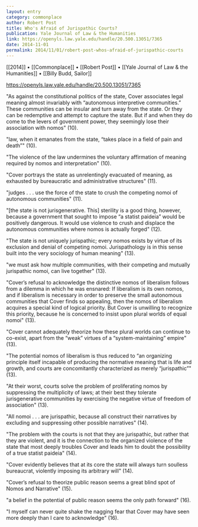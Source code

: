 ```yaml
---
layout: entry
category: commonplace
author: Robert Post
title: Who's Afraid of Jurispathic Courts?
publication: Yale Journal of Law & the Humanities
link: https://openyls.law.yale.edu/handle/20.500.13051/7365
date: 2014-11-01
permalink: 2014/11/01/robert-post-whos-afraid-of-jurispathic-courts
---
```


[[2014]] • [[Commonplace]] • [[Robert Post]] • [[Yale Journal of Law & the Humanities]] • [[Billy Budd, Sailor]]

https://openyls.law.yale.edu/handle/20.500.13051/7365

"As against the constitutional politics of the state, Cover associates legal meaning almost invariably with “autonomous interpretive communities.” These communities can be insular and turn away from the state. Or they can be redemptive and attempt to capture the state. But if and when they do come to the levers of government power, they seemingly lose their association with nomos" (10). 

"law, when it emanates from the state, “takes place in a field of pain and death”" (10).

"The violence of the law undermines the voluntary affirmation of meaning required by nomos and interpretation" (10).

"Cover portrays the state as unrelentingly evacuated of meaning, as exhausted by bureaucratic and administrative structures" (11).

"judges . . . use the force of the state to crush the competing nomoi of autonomous communities" (11).

"[the state is not jurisgenerative. This] sterility is a good thing, however, because a government that sought to impose “a statist paideia” would be positively dangerous. It would use violence to crush and displace the autonomous communities where nomos is actually forged" (12).

"The state is not uniquely jurispathic; every nomos exists by virtue of its exclusion and denial of competing nomoi. Jurispathology is in this sense built into the very sociology of human meaning" (13).

"we must ask how multiple communities, with their competing and mutually jurispathic nomoi, can live together" (13).

"Cover’s refusal to acknowledge the distinctive nomos of liberalism follows from a dilemma in which he was ensnared: If liberalism is its own nomos, and if liberalism is necessary in order to preserve the small autonomous communities that Cover finds so appealing, then the nomos of liberalism acquires a special kind of logical priority. But Cover is unwilling to recognize this priority, because he is concerned to insist upon plural worlds of equal nomoi" (13).

"Cover cannot adequately theorize how these plural worlds can continue to co-exist, apart from the “weak” virtues of a “system-maintaining” empire" (13).

"The potential nomos of liberalism is thus reduced to “an organizing principle itself incapable of producing the normative meaning that is life and growth, and courts are concomitantly characterized as merely “jurispathic”" (13).

"At their worst, courts solve the problem of proliferating nomos by suppressing the multiplicity of laws; at their best they tolerate jurisgenerative communities by exercising the negative virtue of freedom of association" (13).

"All nomoi . . . are jurispathic, because all construct their narratives by excluding and suppressing other possible narratives" (14).

"The problem with the courts is not that they are jurispathic, but rather that they are violent, and it is the connection to the organized violence of the state that most deeply troubles Cover and leads him to doubt the possibility of a true statist paideia" (14).

"Cover evidently believes that at its core the state will always turn soulless bureaucrat, violently imposing its arbitrary will" (14).

"Cover’s refusal to theorize public reason seems a great blind spot of Nomos and Narrative" (15).

"a belief in the potential of public reason seems the only path forward" (16).

"I myself can never quite shake the nagging fear that Cover may have seen more deeply than I care to acknowledge" (16).
